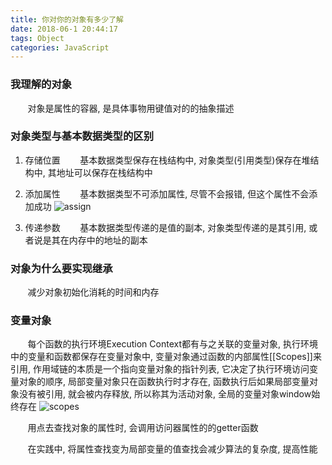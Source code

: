 ```yaml
---
title: 你对你的对象有多少了解
date: 2018-06-1 20:44:17
tags: Object
categories: JavaScript
---
```


### 我理解的对象
&#160; &#160; &#160; &#160;对象是属性的容器, 是具体事物用键值对的的抽象描述

<!-- more -->
### 对象类型与基本数据类型的区别

1. 存储位置
&#160; &#160; &#160; &#160;基本数据类型保存在栈结构中, 对象类型(引用类型)保存在堆结构中, 其地址可以保存在栈结构中

2. 添加属性
&#160; &#160; &#160; &#160;基本数据类型不可添加属性, 尽管不会报错, 但这个属性不会添加成功
![assign](/images/object/assign.jpg)

3. 传递参数
&#160; &#160; &#160; &#160;基本数据类型传递的是值的副本, 对象类型传递的是其引用, 或者说是其在内存中的地址的副本

### 对象为什么要实现继承
&#160; &#160; &#160; &#160;减少对象初始化消耗的时间和内存

### 变量对象
&#160; &#160; &#160; &#160;每个函数的执行环境Execution Context都有与之关联的变量对象, 执行环境中的变量和函数都保存在变量对象中, 变量对象通过函数的内部属性[[Scopes]]来引用, 作用域链的本质是一个指向变量对象的指针列表, 它决定了执行环境访问变量对象的顺序, 局部变量对象只在函数执行时才存在, 函数执行后如果局部变量对象没有被引用, 就会被内存释放, 所以称其为活动对象, 全局的变量对象window始终存在
![scopes](/images/object/scopes.jpg)

&#160; &#160; &#160; &#160;用点去查找对象的属性时, 会调用访问器属性的的getter函数

&#160; &#160; &#160; &#160;在实践中, 将属性查找变为局部变量的值查找会减少算法的复杂度, 提高性能


